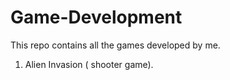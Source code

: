 # Game-Development

This repo contains all the games developed by me.

1. Alien Invasion ( shooter game).
